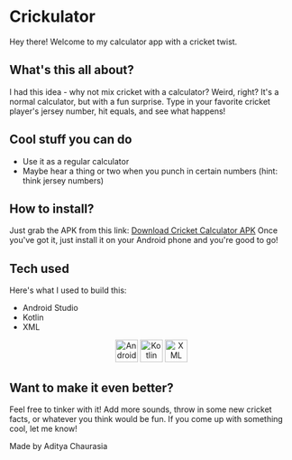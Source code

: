 # Crickulator
Hey there! Welcome to my calculator app with a cricket twist.

## What's this all about?
I had this idea - why not mix cricket with a calculator? Weird, right? 
It's a normal calculator, but with a fun surprise. Type in your favorite cricket player's jersey number, hit equals, and see what happens!

## Cool stuff you can do
- Use it as a regular calculator 
- Maybe hear a thing or two when you punch in certain numbers (hint: think jersey numbers)

## How to install?
Just grab the APK from this link: [Download Cricket Calculator APK](https://drive.google.com/drive/folders/1BWJ6JyQX7le0sn3isJMG-IM_K3BBEZ6S?usp=drive_link)
Once you've got it, just install it on your Android phone and you're good to go!

## Tech used
Here's what I used to build this:
- Android Studio
- Kotlin
- XML 


<div align="center">
  <img src="https://github.com/user-attachments/assets/7c50d8e1-1419-4999-907f-3e200e18cb1d" alt="Android Studio" width="40" height="40"/>
  <img src="https://www.vectorlogo.zone/logos/kotlinlang/kotlinlang-icon.svg" alt="Kotlin" width="40" height="40"/>
  <img src="https://github.com/user-attachments/assets/d58b8301-db1a-4605-8f47-20213625d95a" alt="XML" width="40" height="40"/>
</div>

## Want to make it even better?
Feel free to tinker with it! Add more sounds, throw in some new cricket facts, or whatever you think would be fun. If you come up with something cool, let me know!


Made by Aditya Chaurasia
